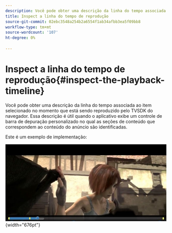 ```yaml
---
description: Você pode obter uma descrição da linha do tempo associada ao item selecionado no momento que está sendo reproduzido pelo TVSDK do navegador. Essa descrição é útil quando o aplicativo exibe um controle de barra de depuração personalizado no qual as seções de conteúdo que correspondem ao conteúdo do anúncio são identificadas.
title: Inspect a linha do tempo de reprodução
source-git-commit: 02ebc3548a254b2a6554f1ab34afbb3ea5f09bb8
workflow-type: tm+mt
source-wordcount: '107'
ht-degree: 0%

---
```


# Inspect a linha do tempo de reprodução{#inspect-the-playback-timeline}

Você pode obter uma descrição da linha do tempo associada ao item selecionado no momento que está sendo reproduzido pelo TVSDK do navegador. Essa descrição é útil quando o aplicativo exibe um controle de barra de depuração personalizado no qual as seções de conteúdo que correspondem ao conteúdo do anúncio são identificadas.

Este é um exemplo de implementação:
<!--<a id="fig_9CB8AF44F122405C9B78006ADC10F5B1"></a>-->

![](assets/timeline.png){width="676pt"}

